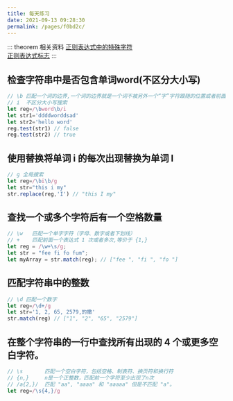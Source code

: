 ```yaml
---
title: 每天练习
date: 2021-09-13 09:28:30
permalink: /pages/f0bd2c/
---
```

::: theorem  相关资料
 [正则表达式中的特殊字符](https://developer.mozilla.org/zh-CN/docs/Web/JavaScript/Guide/Regular_Expressions#special-backslash)</br>
 [正则表达式标志](https://developer.mozilla.org/zh-CN/docs/Web/JavaScript/Guide/Regular_Expressions#使用括号的子字符串匹配_2)
::: 

## 检查字符串中是否包含单词word(不区分大小写)
```JavaScript
// \b 匹配一个词的边界,一个词的边界就是一个词不被另外一个“字”字符跟随的位置或者前面跟其他“字”字符的位置
// i  不区分大小写搜索
let reg=/\bword\b/i
let str1='ddddworddsad'
let str2='hello word'
reg.test(str1) // false
reg.test(str2) // true
```

## 使用替换将单词 i 的每次出现替换为单词 I
```JavaScript
// g 全局搜索
let reg=/\bi\b/g
let str="this i my"
str.replace(reg,'I') // "this I my"
```

## 查找一个或多个字符后有一个空格数量
```JavaScript
// \w 	匹配一个单字字符（字母、数字或者下划线）
// +    匹配前面一个表达式 1 次或者多次,等价于 {1,}
let reg = /\w+\s/g;
let str = "fee fi fo fum";
let myArray = str.match(reg); // ["fee ", "fi ", "fo "]
```

## 匹配字符串中的整数
```JavaScript
// \d 匹配一个数字
let reg=/\d+/g
let str='1, 2, 65, 2579,的撒'
str.match(reg) // ["1", "2", "65", "2579"]
```

## 在整个字符串的一行中查找所有出现的 4 个或更多空白字符。
```JavaScript
// \s       匹配一个空白字符，包括空格、制表符、换页符和换行符
// {n,}     n是一个正整数，匹配前一个字符至少出现了n次
// /a{2,}/  匹配 "aa", "aaaa" 和 "aaaaa" 但是不匹配 "a"。
let reg=/\s{4,}/g
```

